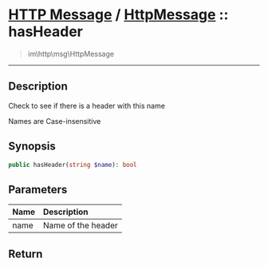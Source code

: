 # [HTTP Message](http.md) / [HttpMessage](http-HttpMessage.md) :: hasHeader
 > im\http\msg\HttpMessage
____

## Description
Check to see if there is a header with this name

Names are Case-insensitive

## Synopsis
```php
public hasHeader(string $name): bool
```

## Parameters
| Name | Description |
| :--- | :---------- |
| name | Name of the header |

## Return

